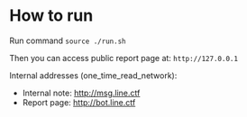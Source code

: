# How to run

Run command `source ./run.sh`

Then you can access public report page at: `http://127.0.0.1`

Internal addresses (one_time_read_network):
- Internal note: http://msg.line.ctf
- Report page: http://bot.line.ctf